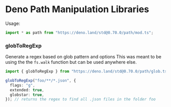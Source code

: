 # Deno Path Manipulation Libraries

Usage:

```ts
import * as path from "https://deno.land/std@0.70.0/path/mod.ts";
```

### globToRegExp

Generate a regex based on glob pattern and options This was meant to be using
the the `fs.walk` function but can be used anywhere else.

```ts
import { globToRegExp } from "https://deno.land/std@0.70.0/path/glob.ts";

globToRegExp("foo/**/*.json", {
  flags: "g",
  extended: true,
  globstar: true,
}); // returns the regex to find all .json files in the folder foo
```
